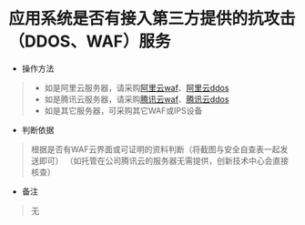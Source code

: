 # 应用系统是否有接入第三方提供的抗攻击（DDOS、WAF）服务

- 操作方法
> - 如是阿里云服务器，请采购[阿里云waf](https://www.aliyun.com/product/waf?spm=0.0.0.0.IHhsgf)、[阿里云ddos](https://cn.aliyun.com/product/ddosbasic)
> - 如是腾讯云服务器，请采购[腾讯云waf](https://cloud.tencent.com/product/waf)、[腾讯云ddos](https://cloud.tencent.com/product/ddos)
> - 如是其它服务器，可采购其它WAF或IPS设备

- 判断依据
> 根据是否有WAF云界面或可证明的资料判断（将截图与安全自查表一起发送即可）
> （如托管在公司腾讯云的服务器无需提供，创新技术中心会直接核查）

- 备注
> 无

